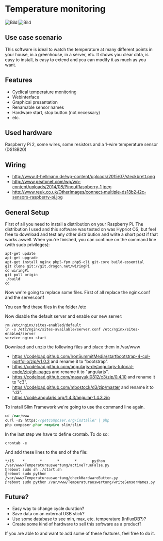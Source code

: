 # Temperature monitoring

![Bild](http://www.reuk.co.uk/OtherImages/connect-multiple-ds18b2-i2c-sensors-raspberry-pi.jpg)
![Bild](http://www.reuk.co.uk/OtherImages/connect-multiple-ds18b2-i2c-sensors-raspberry-pi.jpg)

## Use case scenario
This software is ideal to watch the temperature at many different points in your house, in a greenhouse, in a server, etc. It shows you clear data, is easy to install, is easy to extend and you can modify it as much as you want. 
## Features
* Cyclical temperature monitoring
* Webinterface
* Graphical presantation
* Renamable sensor names
* Hardware start, stop button (not necessary)
* etc.

## Used hardware
Raspberry Pi 2, some wires, some resistors and a 1-wire temperature sensor (DS18B20)
## Wiring
* http://www.it-hellmann.de/wp-content/uploads/2015/07/steckbrett.png
* http://www.peatonet.com/wp/wp-content/uploads/2014/08/PinoutRaspberry-1.jpeg
* http://www.reuk.co.uk/OtherImages/connect-multiple-ds18b2-i2c-sensors-raspberry-pi.jpg

## General Setup
First of all you need to install a distribution on your Raspberry Pi. The distribution I used and this software was tested on was Hypriot OS, but feel free to download and test any other distribution and write a short post if that works aswell. When you're finished, you can continue on the command line (with sudo privileges):
````
apt-get update
apt-get upgrade
apt-get install nginx php5-fpm php5-cli git-core build-essential
git clone git://git.drogon.net/wiringPi
cd wiringPi
git pull origin
./build
cd
````
Now we're going to replace some files. First of all replace the nginx.conf and the server.conf

You can find these files in the folder /etc

Now disable the default server and enable our new server:
````
rm /etc/nginx/sites-enabled/default
ln -s /etc/nginx/sites-available/server.conf /etc/nginx/sites-enabled/server
service nginx start
````
Download and unzip the following files and place them in /var/www
* https://codeload.github.com/IronSummitMedia/startbootstrap-4-col-portfolio/zip/v1.0.3 and rename it to "bootstrap".
* https://codeload.github.com/angularjs-de/angularjs-tutorial-code/zip/gh-pages and rename it to "angularjs".
* https://codeload.github.com/masayuki0812/c3/zip/0.4.10 and rename it to "c3".
* https://codeload.github.com/mbostock/d3/zip/master and rename it to "d3".
* https://code.angularjs.org/1.4.3/angular-1.4.3.zip 

To install Slim Framework we're going to use the command line again.
````php
cd /var/www
curl -sS https://getcomposer.org/installer | php
php composer.phar require slim/slim
````
In the last step we have to define crontab. To do so:
````
crontab -e
````
And add these lines to the end of the file:
````
*/15    *       *       *       *       python /var/www/Temperaturauswertung/activeTrueFalse.py
@reboot sudo sh ./start.sh
@reboot sudo python /var/www/Temperaturauswertung/checkHardwareButton.py
@reboot sudo python /var/www/Temperaturauswertung/writeSensorNames.py
````

## Future?
* Easy way to change cycle duration?
* Save data on an external USB stick?
* Use some database to see min, max, etc. temperature (InfluxDB?)?
* Create some kind of hardware to sell this software as a product?

If you are able to and want to add some of these features, feel free to do it.
